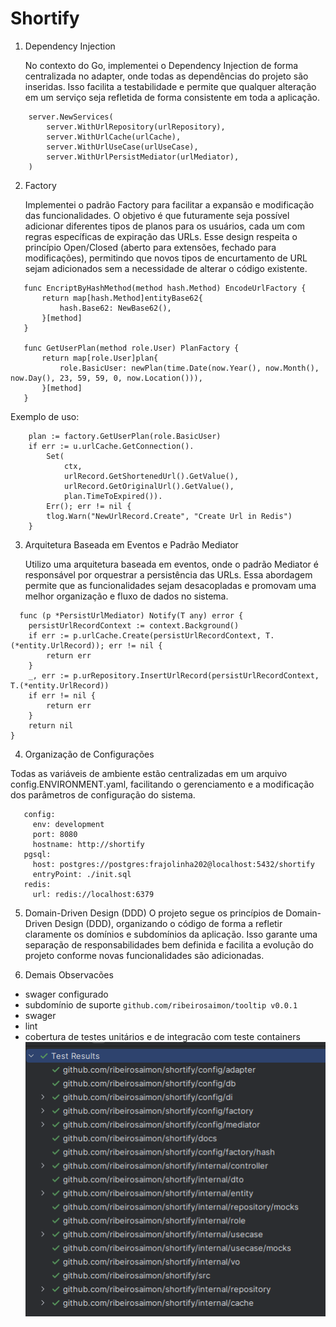 # Shortify

1. Dependency Injection

   No contexto do Go, implementei o Dependency Injection de forma centralizada
   no adapter, onde todas as dependências do projeto são inseridas. Isso facilita
   a testabilidade e permite que qualquer alteração em um serviço seja refletida
   de forma consistente em toda a aplicação.

```
  	server.NewServices(
		server.WithUrlRepository(urlRepository),
		server.WithUrlCache(urlCache),
		server.WithUrlUseCase(urlUseCase),
		server.WithUrlPersistMediator(urlMediator),
	)
```

2. Factory

   Implementei o padrão Factory para facilitar a expansão e modificação das 
   funcionalidades. O objetivo é que futuramente seja possível adicionar diferentes
   tipos de planos para os usuários, cada um com regras específicas de expiração das URLs.
   Esse design respeita o princípio Open/Closed (aberto para extensões, fechado para modificações),
   permitindo que novos tipos de encurtamento de URL sejam adicionados sem a necessidade
   de alterar o código existente.

```
   func EncriptByHashMethod(method hash.Method) EncodeUrlFactory {
       return map[hash.Method]entityBase62{
           hash.Base62: NewBase62(),
       }[method]
   }
   
   func GetUserPlan(method role.User) PlanFactory {
       return map[role.User]plan{
           role.BasicUser: newPlan(time.Date(now.Year(), now.Month(), now.Day(), 23, 59, 59, 0, now.Location())),
       }[method]
   }

```
   Exemplo de uso:
```
	plan := factory.GetUserPlan(role.BasicUser)
	if err := u.urlCache.GetConnection().
		Set(
			ctx,
			urlRecord.GetShortenedUrl().GetValue(),
			urlRecord.GetOriginalUrl().GetValue(),
			plan.TimeToExpired()).
		Err(); err != nil {
		tlog.Warn("NewUrlRecord.Create", "Create Url in Redis")
	}
```

3. Arquitetura Baseada em Eventos e Padrão Mediator

   Utilizo uma arquitetura baseada em eventos, onde o padrão Mediator é responsável
   por orquestrar a persistência das URLs. Essa abordagem permite que as funcionalidades
   sejam desacopladas e promovam uma melhor organização e fluxo de dados no sistema.

```
  func (p *PersistUrlMediator) Notify(T any) error {
	persistUrlRecordContext := context.Background()
	if err := p.urlCache.Create(persistUrlRecordContext, T.(*entity.UrlRecord)); err != nil {
		return err
	}
	_, err := p.urRepository.InsertUrlRecord(persistUrlRecordContext, T.(*entity.UrlRecord))
	if err != nil {
		return err
	}
	return nil
}
```
4. Organização de Configurações

Todas as variáveis de ambiente estão centralizadas em um arquivo config.ENVIRONMENT.yaml,
facilitando o gerenciamento e a modificação dos parâmetros de configuração do sistema.

```
   config:
     env: development
     port: 8080
     hostname: http://shortify
   pgsql:
     host: postgres://postgres:frajolinha202@localhost:5432/shortify
     entryPoint: ./init.sql
   redis:
     url: redis://localhost:6379

```


5. Domain-Driven Design (DDD)
   O projeto segue os princípios de Domain-Driven Design (DDD), organizando o código
   de forma a refletir claramente os domínios e subdomínios da aplicação.
   Isso garante uma separação de responsabilidades bem definida e facilita a
   evolução do projeto conforme novas funcionalidades são adicionadas.

6. Demais Observacões

* swager configurado
* subdomínio de suporte `github.com/ribeirosaimon/tooltip v0.0.1`
* swager
* lint
* cobertura de testes unitários e de integracão com teste containers
   ![img.png](img.png)